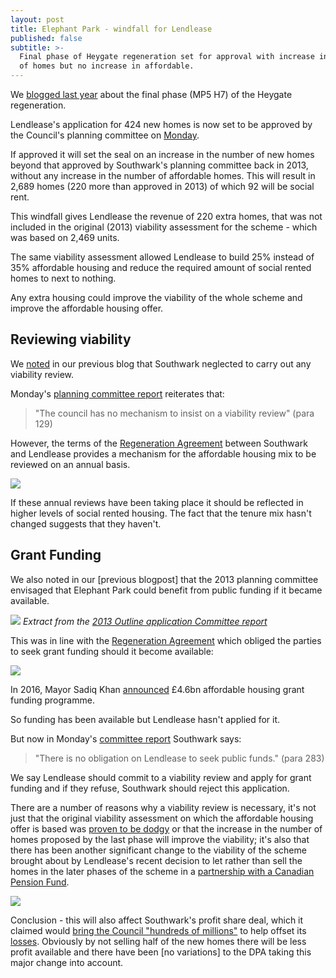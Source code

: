 ```yaml
---
layout: post
title: Elephant Park - windfall for Lendlease
published: false
subtitle: >-
  Final phase of Heygate regeneration set for approval with increase in number
  of homes but no increase in affordable.
---
```

We [blogged last year](http://35percent.org/2019-08-05-elephant-park-final-phase-affordable-housing/) about the final phase (MP5 H7) of the Heygate regeneration. 

Lendlease's application for 424 new homes is now set to be approved by the Council's planning committee on [Monday](http://moderngov.southwark.gov.uk/ieListDocuments.aspx?CId=119&MId=6403&Ver=4).

If approved it will set the seal on an increase in the number of new homes beyond that approved by Southwark's planning committee back in 2013, without any increase in the number of affordable homes. This will result in 2,689 homes (220 more than approved in 2013) of which 92 will be social rent. 

This windfall gives Lendlease the revenue of 220 extra homes, that was not included in the original (2013) viability assessment for the scheme - which was based on 2,469 units.

The same viability assessment allowed Lendlease to build 25% instead of 35% affordable housing and reduce the required amount of social rented homes to next to nothing.

Any extra housing could improve the viability of the whole scheme and improve the affordable housing offer.

## Reviewing viability
We [noted](http://35percent.org/2019-08-05-elephant-park-final-phase-affordable-housing/#viability-questions) in our previous blog that Southwark neglected to carry out any viability review.

Monday's [planning committee report](https://planning.southwark.gov.uk/online-applications/files/2B05D1FEBF0308C39F18968F194D473F/pdf/19_AP_1166--843567.pdf) reiterates that:

> "The council has no mechanism to insist on a viability review" (para 129)

However, the terms of the [Regeneration Agreement](https://files.whatdotheyknow.com/request/heygate_estate_development_partn/191203%2020141201_Lend%20Lease_2014%20Deed%20of%20Variation_COMPLETE.pdf%20EIR%201351433_Redacted.pdf) between Southwark and Lendlease provides a mechanism for the affordable housing mix to be reviewed on an annual basis. 

![](http://35percent.org/img/vreviewra.png)

If these annual reviews have been taking place it should be reflected in higher levels of social rented housing. The fact that the tenure mix hasn't changed suggests that they haven't.

## Grant Funding
We also noted in our [previous blogpost] that the 2013 planning committee envisaged that Elephant Park could benefit from public funding if it became available. 

![](http://35percent.org/img/gfunding2.png)
*Extract from the [2013 Outline application Committee report](http://planbuild.southwark.gov.uk/documents/?GetDocument=%7b%7b%7b!Q7K%2bVQ5GwV3kVWHHRXBCqg%3d%3d!%7d%7d%7d)*

This was in line with the [Regeneration Agreement](https://files.whatdotheyknow.com/request/heygate_estate_development_partn/191203%2020141201_Lend%20Lease_2014%20Deed%20of%20Variation_COMPLETE.pdf%20EIR%201351433_Redacted.pdf) which obliged the parties to seek grant funding should it become available:

![](http://35percent.org/img/fundingra.png)

In 2016, Mayor Sadiq Khan [announced](https://www.london.gov.uk/what-we-do/housing-and-land/homes-londoners-affordable-homes-programme-2016-21) £4.6bn affordable housing grant funding programme.

So funding has been available but Lendlease hasn't applied for it. 

But now in Monday's [committee report]() Southwark says:

> "There is no obligation on Lendlease to seek public funds." (para 283)

We say Lendlease should commit to a viability review and apply for grant funding and if they refuse, Southwark should reject this application.




There are a number of reasons why a viability review is necessary, it's not just that the original viability assessment on which the affordable housing offer is based was [proven to be dodgy](https://www.theguardian.com/cities/2015/jun/25/london-developers-viability-planning-affordable-social-housing-regeneration-oliver-wainwright) or that the increase in the number of homes proposed by the last phase will improve the viability; it's also that there has been another significant change to the viability of the scheme brought about by Lendlease's recent decision to let rather than sell the homes in the later phases of the scheme in a [partnership with a Canadian Pension Fund](https://www.constructionenquirer.com/2018/01/17/lendlease-launches-1-5bn-build-to-rent-partnership/).

![](http://35percent.org/img/lendleasebtr.png)

Conclusion - this will also affect Southwark's profit share deal, which it claimed would [bring the Council "hundreds of millions"](https://web.archive.org/web/20160915094513/https://www.southwark.gov.uk/news/article/1785/setting_the_record_straight_the_true_value_of_the_elephant_and_castle_regeneration()) to help offset its [losses](http://35percent.org/2016-05-11-no-profit-share-the-true-value-of-the-heygate-regeneration/). Obviously by not selling half of the new homes there will be less profit available and there have been [no variations] to the DPA taking this major change into account.
